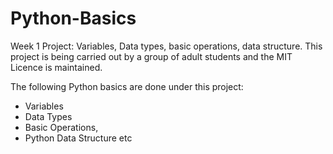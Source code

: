 # Python-Basics
Week 1 Project: Variables, Data types, basic operations, data structure.
This project is being carried out by a group of adult students and the MIT Licence is maintained.

The following Python basics are done under this project: 
- Variables
- Data Types
- Basic Operations,
- Python Data Structure etc

